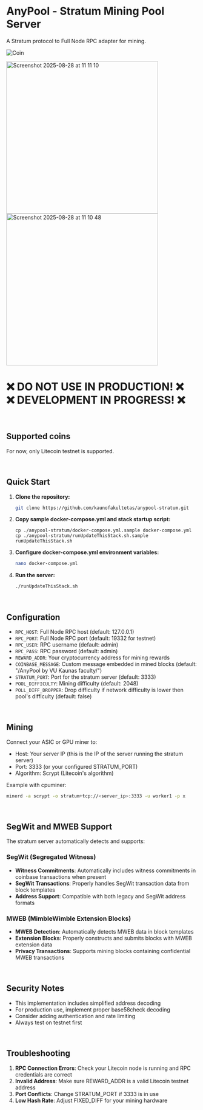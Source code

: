# AnyPool - Stratum Mining Pool Server

A Stratum protocol to Full Node RPC adapter for mining.

![Coin](https://img.shields.io/badge/Coin-Litecoin_Testnet-green.svg)

<img height="400" alt="Screenshot 2025-08-28 at 11 11 10" src="https://github.com/user-attachments/assets/40e3d601-2dbf-4205-92d5-7e8698100142" /> <img height="400" alt="Screenshot 2025-08-28 at 11 10 48" src="https://github.com/user-attachments/assets/10b26542-ee7e-43ce-a596-e80da10aebfd" />
<br/>



# ❌ DO NOT USE IN PRODUCTION! ❌ <br/> ❌ DEVELOPMENT IN PROGRESS! ❌

<br/>

## Supported coins
For now, only Litecoin testnet is supported.

<br/>

## Quick Start

1. **Clone the repository:**
   ```bash
   git clone https://github.com/kaunofakultetas/anypool-stratum.git
   ```

2. **Copy sample docker-compose.yml and stack startup script:**
   ```
   cp ./anypool-stratum/docker-compose.yml.sample docker-compose.yml
   cp ./anypool-stratum/runUpdateThisStack.sh.sample runUpdateThisStack.sh
   ```

3. **Configure docker-compose.yml environment variables:**
   ```bash
   nano docker-compose.yml
   ```

4. **Run the server:**
   ```bash
   ./runUpdateThisStack.sh
   ```

<br/>

## Configuration

- `RPC_HOST`: Full Node RPC host (default: 127.0.0.1)
- `RPC_PORT`: Full Node RPC port (default: 19332 for testnet)
- `RPC_USER`: RPC username (default: admin)
- `RPC_PASS`: RPC password (default: admin)
- `REWARD_ADDR`: Your cryptocurrency address for mining rewards
- `COINBASE_MESSAGE`: Custom message embedded in mined blocks (default: "/AnyPool by VU Kaunas faculty/")
- `STRATUM_PORT`: Port for the stratum server (default: 3333)
- `POOL_DIFFICULTY`: Mining difficulty (default: 2048)
- `POLL_DIFF_DROPPER`: Drop difficulty if network difficulty is lower then pool's difficulty (default: false)

<br/>

## Mining

Connect your ASIC or GPU miner to:
- Host: Your server IP (this is the IP of the server running the stratum server)
- Port: 3333 (or your configured STRATUM_PORT)
- Algorithm: Scrypt (Litecoin's algorithm)

Example with cpuminer:
```bash
minerd -a scrypt -o stratum+tcp://<server_ip>:3333 -u worker1 -p x
```

<br/>

## SegWit and MWEB Support

The stratum server automatically detects and supports:


### SegWit (Segregated Witness)
- **Witness Commitments**: Automatically includes witness commitments in coinbase transactions when present
- **SegWit Transactions**: Properly handles SegWit transaction data from block templates
- **Address Support**: Compatible with both legacy and SegWit address formats

### MWEB (MimbleWimble Extension Blocks)
- **MWEB Detection**: Automatically detects MWEB data in block templates
- **Extension Blocks**: Properly constructs and submits blocks with MWEB extension data
- **Privacy Transactions**: Supports mining blocks containing confidential MWEB transactions

<br/>

## Security Notes

- This implementation includes simplified address decoding
- For production use, implement proper base58check decoding
- Consider adding authentication and rate limiting
- Always test on testnet first

<br/>

## Troubleshooting

1. **RPC Connection Errors**: Check your Litecoin node is running and RPC credentials are correct
2. **Invalid Address**: Make sure REWARD_ADDR is a valid Litecoin testnet address
3. **Port Conflicts**: Change STRATUM_PORT if 3333 is in use
4. **Low Hash Rate**: Adjust FIXED_DIFF for your mining hardware
